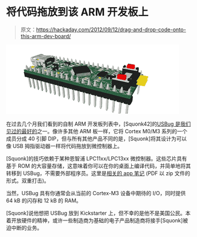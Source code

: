 # 将代码拖放到该 ARM 开发板上

> 原文：<https://hackaday.com/2012/09/12/drag-and-drop-code-onto-this-arm-dev-board/>

![](img/0a0cba6e8d1f85ebb7b4c2163830fcfa.png "arrrrm")

在过去几个月我们看到的自制 ARM 开发板列表中，[Squonk42]的[USBug 是我们见过的最好的](http://squonk42.github.com/USBug/)之一。像许多其他 ARM 板一样，它将 Cortex M0/M3 系列的一个成员分成 40 引脚 DIP，但与所有其他产品不同的是，[Squonk]将其设计为可以像 USB 拇指驱动器一样将代码拖放到微控制器上。

[Squonk]的技巧依赖于某种恩智浦 LPC11xx/LPC13xx 微控制器。这些芯片具有基于 ROM 的大容量存储，这意味着你可以在你的桌面上编译代码，并简单地将其转移到 USBug，不需要外部程序员。这里是[相关的 app 笔记](http://www.nxp.com/documents/application_note/AN10905_lpc1300_usbmemrom.zip) (PDF 以 zip 文件的形式。双重打击)。

当然，USBug 具有你通常会从当前的 Cortex-M3 设备中期待的 I/O，同时提供 64 kB 的闪存和 12 kB 的 RAM。

[Squonk]说他想把 USBug 放到 Kickstarter 上，但不幸的是他不是美国公民。本着开放硬件的精神，或许一些制造商为基础的电子产品制造商将接手[Squonk]被迫中断的业务。